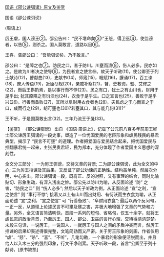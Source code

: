 [国语《邵公谏弭谤》原文及鉴赏](https://www.vrrw.net/wx/10374.html)

国语《邵公谏弭谤》

(周语上)

厉王虐，国人谤王②。邵公告曰： “民不堪命矣③!”王怒，得卫巫④，使监谤者，以告⑤，则杀之。国人莫敢言，道路以目⑥。

王喜，告邵公曰： “吾能弭谤矣，乃不敢言。”

邵公曰： “是障之也⑦。防民之口，甚于防川。川壅而溃⑧，伤人必多。民亦如之。是故为川者决之使导⑨，为民者宣之使言⑩。故天子听政(11)，使公卿至于列士献诗(12)，瞽献曲(13)，史献书(14)，师箴(15)，瞍赋(16)，朦诵(17)，百工谏(18)，庶人传语(19)，近臣尽规(20)，亲戚补察(21)，瞽、史教诲，耆、艾修之(22)，而后王斟酌焉，是以事行而不悖(23)。民之有口，犹土之有山川也，财用于是乎出; 犹其原隰之有衍沃也(24)，衣食于是乎生。口之宣言也(25)，善败于是乎兴(26)。行善而备败(27)，其所以阜财用衣食者也(28)。夫民虑之于心而宣之于口，成而行之(29)，胡可壅也(30)?若壅其口，其与能几何(31)?”

王不听，于是国莫敢出言(32)。三年乃流王于彘(33)。



【鉴赏】 《邵公谏弭谤》 出自 《国语·周语上》，记载了公元前八百多年前周王卿士邵公谏厉王弭谤的一段史事，塑造了一位忧国爱民的老臣形象和虐民残民的暴君典型，揭示了 “民言不可壅” 的道理。作者把爱国与爱民结合起来，把忧国爱民与推翻暴君统一起来，主张民贵君轻，民为邦本，充分体现了作者爱国主义思想的深刻性。

全文分三部分： 一为厉王弭谤，交待文章的背景; 二为邵公谏弭谤，此为全文的中心; 三为厉王拒谏及其后果，又反证了邵公劝谏的正确性。结构虽单纯，然层次分明，中心突出。邵公谏弭谤一段，既有正、反的对照，又有事理的结合，同时比喻贴切、形象生动，有深入浅出之妙。邵公先以防川为喻，从反面论述 “防” 之害，“防民之口” 则 “伤人必多”; 然后以天子听政为例，从正面论述 “宣”之利，“宣之使言” 则 “事行不悖”; 接着又以土有山川而出财用、有衍沃而生衣食为喻，从正面论述 “宣”之利，“宣之使言” 可 “行善备败”、“阜财用衣食”; 最后以两个反问句，一正一反，从道理上论述民言不可壅及壅之害，并极大地增强了文章的气势和力量。另外，全文语言简洁明快，首段一系列的短句、省略句，仅五十余字，就将王虐民怨的政治背景，乃至厉王、国人、邵公、卫巫的言行心理，交待得清清楚楚。末段三句话，一说厉王，一说国人，一就厉王与国人之间的矛盾冲突而言，然厉王拒谏的后果却表述得很完整，文笔简劲而又严密。关于厉王形象的刻画，作者仅用 “虐”、“怒”、“杀”、“喜”、“不听”，几笔勾勒，一个暴君的形象便活脱而出，并且给人以入木三分的强烈印象，行文干净利索。天子听政一段，首言“公卿至于列十献诗，[原书缺损]

